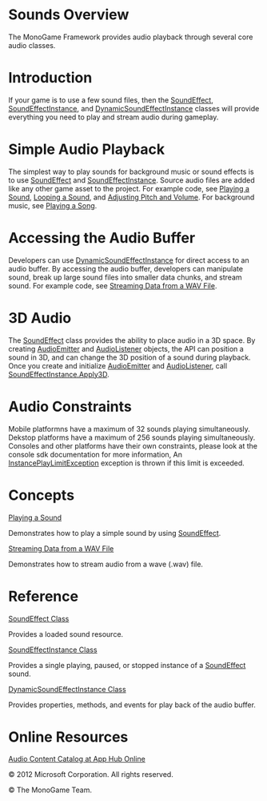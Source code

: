 

# Sounds Overview

The MonoGame Framework provides audio playback through several core audio classes.

# Introduction

If your game is to use a few sound files, then the [SoundEffect](xref:MXFA.SoundEffect), [SoundEffectInstance](xref:MXFA.SoundEffectInstance), and [DynamicSoundEffectInstance](xref:MXFA.DynamicSoundEffectInstance) classes will provide everything you need to play and stream audio during gameplay.

# Simple Audio Playback

The simplest way to play sounds for background music or sound effects is to use [SoundEffect](xref:MXFA.SoundEffect) and [SoundEffectInstance](xref:MXFA.SoundEffectInstance). Source audio files are added like any other game asset to the project. For example code, see [Playing a Sound](Audio_HowTo_PlayASound.md), [Looping a Sound](Audio_HowTo_LoopASound.md), and [Adjusting Pitch and Volume](Audio_HowTo_ChangePitchAndVolume.md). For background music, see [Playing a Song](Audio_HowTo_PlayASong.md).

# Accessing the Audio Buffer

Developers can use [DynamicSoundEffectInstance](xref:MXFA.DynamicSoundEffectInstance) for direct access to an audio buffer. By accessing the audio buffer, developers can manipulate sound, break up large sound files into smaller data chunks, and stream sound. For example code, see [Streaming Data from a WAV File](Audio_HowTo_StreamDataFromWav.md).

# 3D Audio

The [SoundEffect](xref:MXFA.SoundEffect) class provides the ability to place audio in a 3D space. By creating [AudioEmitter](xref:Microsoft.Xna.Framework.Audio.AudioEmitter) and [AudioListener](xref:Microsoft.Xna.Framework.Audio.AudioListener) objects, the API can position a sound in 3D, and can change the 3D position of a sound during playback. Once you create and initialize [AudioEmitter](xref:Microsoft.Xna.Framework.Audio.AudioEmitter) and [AudioListener](xref:Microsoft.Xna.Framework.Audio.AudioListener), call [SoundEffectInstance.Apply3D](xref:MXFA.SoundEffectInstance.Apply3D).

# Audio Constraints

Mobile platformns have a maximum of 32 sounds playing simultaneously.
Dekstop platforms have a maximum of 256 sounds playing simultaneously.
Consoles and other platforms have their own constraints, please look at the console sdk
documentation for more information,
An [InstancePlayLimitException](xref:MXFA.InstancePlayLimitException) exception is thrown if this limit is exceeded.

# Concepts

[Playing a Sound](Audio_HowTo_PlayASound.md)

Demonstrates how to play a simple sound by using [SoundEffect](xref:MXFA.SoundEffect).

[Streaming Data from a WAV File](Audio_HowTo_StreamDataFromWav.md)

Demonstrates how to stream audio from a wave (.wav) file.

# Reference

[SoundEffect Class](xref:MXFA.SoundEffect)

Provides a loaded sound resource.

[SoundEffectInstance Class](xref:MXFA.SoundEffectInstance)

Provides a single playing, paused, or stopped instance of a [SoundEffect](xref:MXFA.SoundEffect) sound.

[DynamicSoundEffectInstance Class](xref:MXFA.DynamicSoundEffectInstance)

Provides properties, methods, and events for play back of the audio buffer.

# Online Resources

[Audio Content Catalog at App Hub Online](http://go.microsoft.com/fwlink/?LinkId=128877)

© 2012 Microsoft Corporation. All rights reserved.

© The MonoGame Team.
